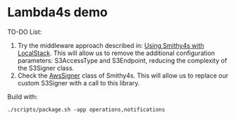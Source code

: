 # Lambda4s demo

TO-DO List:

1. Try the middleware approach described in: [Using Smithy4s with LocalStack](https://disneystreaming.github.io/smithy4s/docs/protocols/aws/localstack). This will allow us to remove the additional configuration parameters: S3AccessType and S3Endpoint, reducing the complexity of the S3Signer class.
2. Check the [AwsSigner](https://github.com/disneystreaming/smithy4s/blob/series/0.17/modules/aws/src/smithy4s/aws/internals/AwsSigner.scala) class of Smithy4s. This will allow us to replace our custom S3Signer with a call to this library.

Build with:

```shell
./scripts/package.sh -app operations,notifications
```
